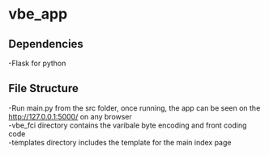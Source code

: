 # vbe_app

## Dependencies
-Flask for python

## File Structure
-Run main.py from the src folder, once running, the app can be seen on the http://127.0.0.1:5000/ on any browser <br>
-vbe_fci directory contains the varibale byte encoding and front coding code <br>
-templates directory includes the template for the main index page <br>

